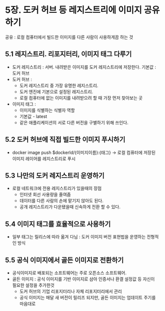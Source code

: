 # 5장. 도커 허브 등 레지스트리에 이미지 공유하기
공유 : 로컬 컴퓨터에서 빌드한 이미지를 다른 사람이 사용하게끔 하는 것
## 5.1 레지스트리. 리포지터리, 이미지 태그 다루기
* 도커 레지스트리 : 서버. 내려받은 이미지를 도커 레지스트리에 저장한다. 기본값 : 도커 허브
* 도커 허브 :  
  * 도커 레지스트리 중 가장 유명한 레지스트리.
  * 도커 엔진에 기본으로 설정된 레지스트리.
  * 로컬 컴퓨터에 없는 이미지를 내려받으려 할 때 가장 먼저 찾아보는 곳
* 이미지 태그 : 
  * 이미지를 식별하는 식별자 역할
  * 기본값 - latest
  * 같은 애플리케이션의 서로 다른 버전을 구별하기 위해 쓰인다.

## 5.2 도커 허브에 직접 빌드한 이미지 푸시하기
* docker image push $dockerId/{이미지이름}:{태그} -> 로컬 컴퓨터에 저장된 이미지 레이어를 레지스트리로 푸시

## 5.3 나만의 도커 레지스트리 운영하기
* 로컬 네트워크에 전용 레지스트리가 있을때의 장점
  * 인터넷 회선 사용량을 줄여줌
  * 데이터를 다른 사람의 손에 맡기지 않아도 된다. 
  * 공개 레지스트리가 다운됐을때 신속하게 전환 할 수 있다. 

## 5.4 이미지 태그를 효율적으로 사용하기
* 일부 태그는 릴리스에 따라 옮겨 다님 : 도커 이미지 버전 표현법을 운영하는 전형적인 방식

## 5.5 공식 이미지에서 골든 이미지로 전환하기
* 공식이미지로 배포되는 소프트웨어는 주로 오픈소스 소프트웨어. 
* 골든 이미지 : 공식 이미지를 기반 이미지로 삼아 인증서나 환결 설정값 등 자신이 필요한 설정을 추가한것
  * 도커 허브의 기업 리포지터리나 자체 리포지터리에서 관리
  * 공식 이미지는 매달 새 버전이 릴리즈 되지만, 골든 이미지는 업데이트 주기를 마음대로